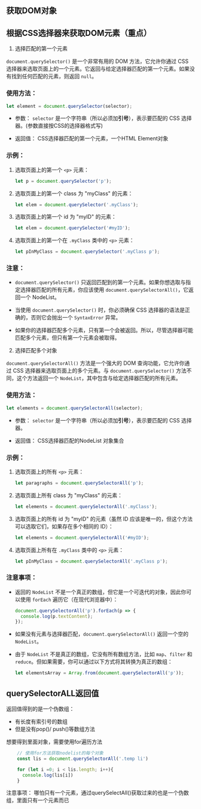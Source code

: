 ## 获取DOM对象


## 根据CSS选择器来获取DOM元素（重点）

1. 选择匹配的第一个元素

`document.querySelector()` 是一个非常有用的 DOM 方法，它允许你通过 CSS 选择器来选取页面上的一个元素。它返回与给定选择器匹配的第一个元素。如果没有找到任何匹配的元素，则返回 `null`。

### 使用方法： 

```javascript
let element = document.querySelector(selector);
```

- 参数： `selector` 是一个字符串（所以必须加**引号**），表示要匹配的 CSS 选择器。(参数直接按CSS的选择器格式写)

- 返回值： CSS选择器匹配的第一个元素，一个HTML Element对象

### 示例：

1. 选取页面上的第一个 `<p>` 元素：
   
   ```javascript
   let p = document.querySelector('p');
   ```

2. 选取页面上的第一个 class 为 "myClass" 的元素：

   ```javascript
   let elem = document.querySelector('.myClass');
   ```

3. 选取页面上的第一个 id 为 "myID" 的元素：

   ```javascript
   let elem = document.querySelector('#myID');
   ```

4. 选取页面上的第一个在 `.myClass` 类中的 `<p>` 元素：

   ```javascript
   let pInMyClass = document.querySelector('.myClass p');
   ```

### 注意：

- `document.querySelector()` 只返回匹配到的第一个元素。如果你想选取与指定选择器匹配的所有元素，你应该使用 `document.querySelectorAll()`，它返回一个 NodeList。

- 当使用 `document.querySelector()` 时，你必须确保 CSS 选择器的语法是正确的，否则它会抛出一个 `SyntaxError` 异常。

- 如果你的选择器匹配多个元素，只有第一个会被返回。所以，尽管选择器可能匹配多个元素，但只有第一个元素会被取得。



2.  选择匹配多个对象

`document.querySelectorAll()` 方法是一个强大的 DOM 查询功能，它允许你通过 CSS 选择器来选取页面上的多个元素。与 `document.querySelector()` 方法不同，这个方法返回一个 `NodeList`，其中包含与给定选择器匹配的所有元素。

### 使用方法：

```javascript
let elements = document.querySelectorAll(selector);
```

- 参数： `selector` 是一个字符串（所以必须加**引号**），表示要匹配的 CSS 选择器。

- 返回值： CSS选择器匹配的NodeList 对象集合

### 示例：

1. 选取页面上的所有 `<p>` 元素：

   ```javascript
   let paragraphs = document.querySelectorAll('p');
   ```

2. 选取页面上所有 class 为 "myClass" 的元素：

   ```javascript
   let elements = document.querySelectorAll('.myClass');
   ```

3. 选取页面上的所有 id 为 "myID" 的元素（虽然 ID 应该是唯一的，但这个方法可以选取它们，如果存在多个相同的 ID）：

   ```javascript
   let elements = document.querySelectorAll('#myID');
   ```

4. 选取页面上所有在 `.myClass` 类中的 `<p>` 元素：

   ```javascript
   let pInMyClass = document.querySelectorAll('.myClass p');
   ```

### 注意事项：

- 返回的 `NodeList` 不是一个真正的数组，但它是一个可迭代的对象，因此你可以使用 `forEach` 遍历它（在现代浏览器中）：

  ```javascript
  document.querySelectorAll('p').forEach(p => {
    console.log(p.textContent);
  });
  ```

- 如果没有元素与选择器匹配，`document.querySelectorAll()` 返回一个空的 `NodeList`。

- 由于 `NodeList` 不是真正的数组，它没有所有数组方法，比如 `map`、`filter` 和 `reduce`。但如果需要，你可以通过以下方式将其转换为真正的数组：

  ```javascript
  let elementsArray = Array.from(document.querySelectorAll('p'));
  ```



## querySelectorALL返回值

返回值得到的是一个伪数组：
- 有长度有索引号的数组
- 但是没有pop()/ push()等数组方法

想要得到里面对象，需要使用for遍历方法


```js
    // 使用for方法获取nodelist的每个对象
    const lis = document.querySelectorAll('.temp li')

    for (let i =0; i < lis.length; i++){
      console.log(lis[i])
    }

```

注意事项：
哪怕只有一个元素，通过querySelectAll()获取过来的也是一个伪数组，里面只有一个元素而已


